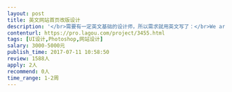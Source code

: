 ```yaml
---                
layout: post       
title: 英文网站首页改版设计           
description: '</br>需要有一定英文基础的设计师，所以需求就用英文写了：</br>We are looking for a freelancer to redesign the home page of www.logo123.com. The website is already online and functional, we are looking to give it a facelift. </br></br>All you have to provide is PSD file as we can implement the HTML ourselves. We have all the content and sample style we like, and need a web designer to make everything consistent and polished.</br></br>For more details, please visit: https://shimo.im/doc/5it6RPykwgQvRqDj/「Freelance gig - logo123...sign」</br>'     
contenturl: https://pro.lagou.com/project/3455.html      
tags: [UI设计,Photoshop,网站设计]            
salary: 3000-5000元          
publish_time: 2017-07-11 10:58:50         
review: 1588人                   
apply: 2人                   
recommend: 0人                   
time_range: 1-2周              
---                 
```

